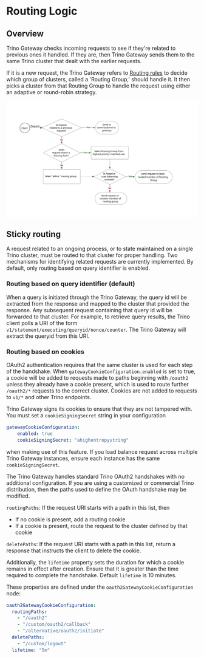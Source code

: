 # Routing Logic

## Overview

Trino Gateway checks incoming requests to see if they're related to previous 
ones it handled. If they are, then Trino Gateway sends them to the same 
Trino cluster that dealt with the earlier requests.

If it is a new request, the Trino Gateway refers to [Routing rules](routing-rules.md) 
to decide which group of clusters, called a 'Routing Group,' should handle it. 
It then picks a cluster from that Routing Group to handle the request using 
either an adaptive or round-robin strategy.

![Request Routing Flow](assets/gateway-routing-flow.svg)

## Sticky routing

A request related to an ongoing process, or to state maintained on a single 
Trino cluster, must be routed to that cluster for proper handling. Two 
mechanisms for identifying related requests are currently implemented. By default,
only routing based on query identifier is enabled.

### Routing based on query identifier (default)

When a query is initiated through the Trino Gateway, the query id will be 
extracted from the response and mapped to the cluster that provided the 
response. Any subsequent request containing that query id will be forwarded 
to that cluster. For example, to retrieve query results, the Trino client 
polls a URI of the form 
`v1/statement/executing/queryid/nonce/counter`. The Trino Gateway will extract
the queryid from this URI.

### Routing based on cookies

OAuth2 authentication requires that the same cluster is used for each step of 
the handshake. When `gatewayCookieConfiguration.enabled` is set to true, a cookie 
will be added to requests made to paths beginning with `/oauth2` unless they already have 
a cookie present, which is used to route further `/oauth2/*` requests to the correct cluster. 
Cookies are not added to requests to `v1/*` and other Trino endpoints.

Trino Gateway signs its cookies to ensure that they are not tampered with. You 
must set a `cookieSigningSecret` string in your configuration
```yaml
gatewayCookieConfiguration:
    enabled: true
    cookieSigningSecret: "ahighentropystring"
```
when making use of this feature. If you load balance request across multiple Trino Gateway
instances, ensure each instance has the same `cookieSigningSecret`.

The Trino Gateway handles standard Trino OAuth2 handshakes with no additional 
configuration. If you are using a customized or commercial Trino distribution, then
the paths used to define the OAuth handshake may be modified.

`routingPaths`: If the request URI starts with a path in this list, then
* If no cookie is present, add a routing cookie
* If a cookie is present, route the request to the cluster defined by that cookie

`deletePaths`: If the request URI starts with a path in this list,
return a response that instructs the client to delete the cookie.

Additionally, the `lifetime` property sets the duration for which a cookie remains in 
effect after creation. Ensure that it is greater than
the time required to complete the handshake. Default `lifetime` is 10 minutes.

These properties are defined under the `oauth2GatewayCookieConfiguration` node: 

```yaml
oauth2GatewayCookieConfiguration:
  routingPaths:
    - "/oauth2"
    - "/custom/oauth2/callback"
    - "/alternative/oauth2/initiate"
  deletePaths:
    - "/custom/logout"
  lifetime: "5m"
```
